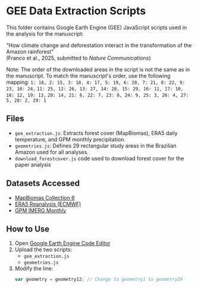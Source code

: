 # GEE Data Extraction Scripts

This folder contains Google Earth Engine (GEE) JavaScript scripts used in the analysis for the manuscript:

"How climate change and deforestation interact in the transformation of the Amazon rainforest"  
(Franco et al., 2025, submitted to *Nature Communications*)

Note: The order of the downloaded areas in the script is not the same as in the manuscript. To match the manuscript's order, use the following mapping:
 `1: 16, 2: 15, 3: 18, 4: 17, 5: 19, 6: 20, 7: 21, 8: 22, 9: 23, 10: 24,`
 `11: 25, 12: 26, 13: 27, 14: 28, 15: 29, 16: 11, 17: 10, 18: 12, 19: 13,`
 `20: 14, 21: 6, 22: 7, 23: 8, 24: 9, 25: 3, 26: 4, 27: 5, 28: 2, 29: 1`

## Files

- `gee_extraction.js`: Extracts forest cover (MapBiomas), ERA5 daily temperature, and GPM monthly precipitation.
- `geometries.js`: Defines 29 rectangular study areas in the Brazilian Amazon used for all analyses.
- `download_forestcover.js` code used to download forest cover for the paper analysis

## Datasets Accessed

- [MapBiomas Collection 6](https://mapbiomas.org/)
- [ERA5 Reanalysis (ECMWF)](https://cds.climate.copernicus.eu/)
- [GPM IMERG Monthly](https://gpm.nasa.gov/data)

## How to Use

1. Open [Google Earth Engine Code Editor](https://code.earthengine.google.com/)
2. Upload the two scripts:
   - `gee_extraction.js`
   - `geometries.js`
3. Modify the line:
   ```javascript
   var geometry = geometry12; // Change to geometry1 to geometry29
